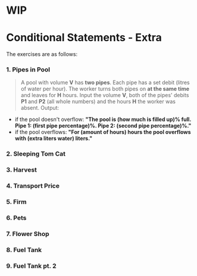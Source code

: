 # WIP

# Conditional Statements - Extra

The exercises are as follows:

### 1. Pipes in Pool
> A pool with volume **V** has **two pipes**. Each pipe has a set debit (litres of water per hour). The worker turns both pipes on **at the same time** and leaves for **H** hours. Input the volume **V**, both of the pipes' debits **P1** and **P2** (all whole numbers) and the hours **H** the worker was absent. Output:
  - if the pool doesn't overflow: **"The pool is (how much is filled up)% full. Pipe 1: (first pipe percentage)%. Pipe 2: (second pipe percentage)%."**
  - if the pool overflows: **"For (amount of hours) hours the pool overflows with (extra liters water) liters."**

### 2. Sleeping Tom Cat
> 

### 3. Harvest
> 

### 4. Transport Price
> 

### 5. Firm
> 

### 6. Pets
> 

### 7. Flower Shop
> 

### 8. Fuel Tank
> 

### 9. Fuel Tank pt. 2
> 
